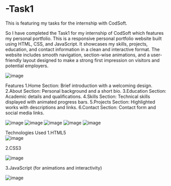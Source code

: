# -Task1
This is featuring my tasks for the internship with CodSoft.

So I have completed the Task1 for my internship of CodSoft which features my personal portfolio.
This is a responsive personal portfolio website built using HTML, CSS, and JavaScript. 
It showcases my skills, projects, education, and contact information in a clean and interactive format. 
The website includes smooth navigation, section-wise animations, and a user-friendly layout designed to make a strong first impression on visitors and potential employers.


![image](https://github.com/user-attachments/assets/7580e122-6749-4eb6-92f8-68a0cb0c0693)

Features
1.Home Section: Brief introduction with a welcoming design.
2.About Section: Personal background and a short bio.
3.Education Section: Academic details and qualifications.
4.Skills Section: Technical skills displayed with animated progress bars.
5.Projects Section: Highlighted works with descriptions and links.
6.Contact Section: Contact form and social media links.

![image](https://github.com/user-attachments/assets/6a9533f2-6c7a-4b3a-a50b-85ea55f2611b)
![image](https://github.com/user-attachments/assets/79360f49-6885-4790-9518-e54e6db84007)
![image](https://github.com/user-attachments/assets/9dbe3395-b853-491d-913b-b8ba9240c11c)
![image](https://github.com/user-attachments/assets/e9949a91-e313-40c0-983d-f5d5e9e00dd3)
![image](https://github.com/user-attachments/assets/d3f6d417-0ae0-441d-a3c5-9f67483a71c2)

Technologies Used
1.HTML5   
![image](https://github.com/user-attachments/assets/8cc9416c-003d-4398-b637-b1239afe0016)

2.CSS3

![image](https://github.com/user-attachments/assets/501f4a89-7c28-476d-8c9e-fad784172ba4)

3.JavaScript (for animations and interactivity)

![image](https://github.com/user-attachments/assets/74b58744-227c-49f6-92b9-d97ffbb3320d)

